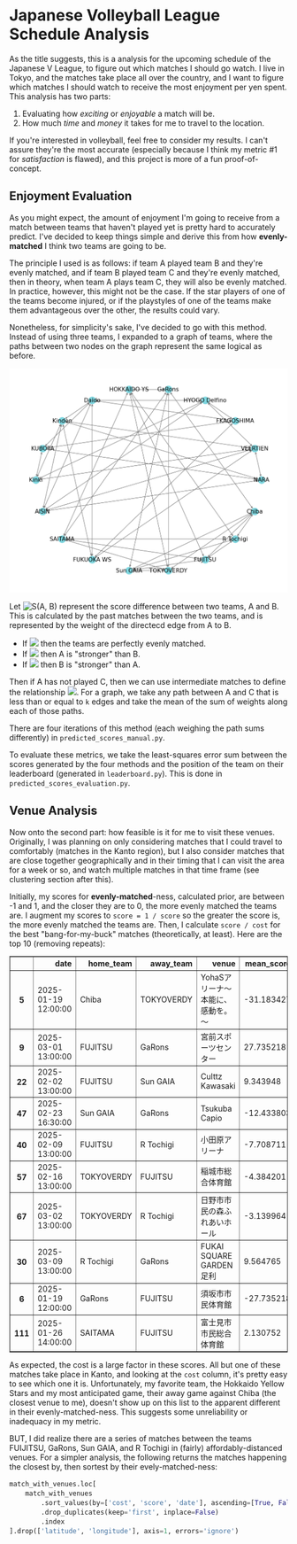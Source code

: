 # Japanese Volleyball League Schedule Analysis

As the title suggests, this is a analysis for the upcoming schedule of the Japanese V League, to figure out which matches I should go watch. I live in Tokyo, and the matches take place all over the country, and I want to figure which matches I should watch to receive the most enjoyment per yen spent. This analysis has two parts:
1. Evaluating how *exciting* or *enjoyable* a match will be.
2. How much *time* and *money* it takes for me to travel to the location.

If you're interested in volleyball, feel free to consider my results. I can't assure they're the most accurate (especially because I think my metric #1 for *satisfaction* is flawed), and this project is more of a fun proof-of-concept.

## Enjoyment Evaluation

As you might expect, the amount of enjoyment I'm going to receive from a match between teams that haven't played yet is pretty hard to accurately predict. I've decided to keep things simple and derive this from how **evenly-matched** I think two teams are going to be. 

The principle I used is as follows: if team A played team B and they're evenly matched, and if team B played team C and they're evenly matched, then in theory, when team A plays team C, they will also be evenly matched. In practice, however, this might not be the case. If the star players of one of the teams become injured, or if the playstyles of one of the teams make them advantageous over the other, the results could vary.

Nonetheless, for simplicity's sake, I've decided to go with this method. Instead of using three teams, I expanded to a graph of teams, where the paths between two nodes on the graph represent the same logical as before.

![images/vleague_div2_graph_jan6.png](images/vleague_div2_graph_jan6.png)

Let ![S(A, B)](https://latex.codecogs.com/png.image?\inline&space;\dpi{110}\bg{white}&space;S(A,B)) represent the score difference between two teams, A and B. This is calculated by the past matches between the two teams, and is represented by the weight of the directecd edge from A to B.
- If ![](https://latex.codecogs.com/png.image?\inline&space;\dpi{110}\bg{white}&space;S(A,B)=0) then the teams are perfectly evenly matched.
- If ![](https://latex.codecogs.com/png.image?\inline&space;\dpi{110}\bg{white}&space;S(A,B)>0) then A is "stronger" than B.
- If ![](https://latex.codecogs.com/png.image?\inline&space;\dpi{110}\bg{white}&space;S(A,B)<0) then B is "stronger" than A.

Then if A has not played C, then we can use intermediate matches to define the relationship ![](https://latex.codecogs.com/png.image?\inline&space;\dpi{110}\bg{white}S(A,C)\approx&space;S(A,B)&plus;S(B,C)). For a graph, we take any path between A and C that is less than or equal to `k` edges and take the mean of the sum of weights along each of those paths. 

There are four iterations of this method (each weighing the path sums differently) in `predicted_scores_manual.py`.

To evaluate these metrics, we take the least-squares error sum between the scores generated by the four methods and the position of the team on their leaderboard (generated in `leaderboard.py`). This is done in `predicted_scores_evaluation.py`.

## Venue Analysis

Now onto the second part: how feasible is it for me to visit these venues. Originally, I was planning on only considering matches that I could travel to comfortably (matches in the Kanto region), but I also consider matches that are close together geographically and in their timing that I can visit the area for a week or so, and watch multiple matches in that time frame (see clustering section after this).

Initially, my scores for **evenly-matched**-ness, calculated prior, are between -1 and 1, and the closer they are to 0, the more evenly matched the teams are. I augment my scores to `score = 1 / score` so the greater the score is, the more evenly matched the teams are. Then, I calculate `score / cost` for the best "bang-for-my-buck" matches (theoretically, at least). Here are the top 10 (removing repeats):

<table border="1" class="dataframe">
  <thead>
    <tr style="text-align: right;">
      <th></th>
      <th>date</th>
      <th>home_team</th>
      <th>away_team</th>
      <th>venue</th>
      <th>mean_score</th>
      <th>cost</th>
      <th>time</th>
      <th>score_per_cost</th>
    </tr>
  </thead>
  <tbody>
    <tr>
      <th>5</th>
      <td>2025-01-19 12:00:00</td>
      <td>Chiba</td>
      <td>TOKYOVERDY</td>
      <td>YohaSアリーナ～本能に、感動を。～</td>
      <td>-31.183427</td>
      <td>530</td>
      <td>00:59:00</td>
      <td>0.058837</td>
    </tr>
    <tr>
      <th>9</th>
      <td>2025-03-01 13:00:00</td>
      <td>FUJITSU</td>
      <td>GaRons</td>
      <td>宮前スポーツセンター</td>
      <td>27.735218</td>
      <td>730</td>
      <td>01:32:00</td>
      <td>0.037993</td>
    </tr>
    <tr>
      <th>22</th>
      <td>2025-02-02 13:00:00</td>
      <td>FUJITSU</td>
      <td>Sun GAIA</td>
      <td>Culttz Kawasaki</td>
      <td>9.343948</td>
      <td>860</td>
      <td>01:00:00</td>
      <td>0.010865</td>
    </tr>
    <tr>
      <th>47</th>
      <td>2025-02-23 16:30:00</td>
      <td>Sun GAIA</td>
      <td>GaRons</td>
      <td>Tsukuba Capio</td>
      <td>-12.433803</td>
      <td>1370</td>
      <td>01:27:00</td>
      <td>0.009076</td>
    </tr>
    <tr>
      <th>40</th>
      <td>2025-02-09 13:00:00</td>
      <td>FUJITSU</td>
      <td>R Tochigi</td>
      <td>小田原アリーナ</td>
      <td>-7.708711</td>
      <td>1060</td>
      <td>02:22:00</td>
      <td>0.007272</td>
    </tr>
    <tr>
      <th>57</th>
      <td>2025-02-16 13:00:00</td>
      <td>TOKYOVERDY</td>
      <td>FUJITSU</td>
      <td>稲城市総合体育館</td>
      <td>-4.384201</td>
      <td>920</td>
      <td>01:42:00</td>
      <td>0.004765</td>
    </tr>
    <tr>
      <th>67</th>
      <td>2025-03-02 13:00:00</td>
      <td>TOKYOVERDY</td>
      <td>R Tochigi</td>
      <td>日野市市民の森ふれあいホール</td>
      <td>-3.139964</td>
      <td>790</td>
      <td>01:24:00</td>
      <td>0.003975</td>
    </tr>
    <tr>
      <th>30</th>
      <td>2025-03-09 13:00:00</td>
      <td>R Tochigi</td>
      <td>GaRons</td>
      <td>FUKAI SQUARE GARDEN 足利</td>
      <td>9.564765</td>
      <td>2440</td>
      <td>02:17:00</td>
      <td>0.003920</td>
    </tr>
    <tr>
      <th>6</th>
      <td>2025-01-19 12:00:00</td>
      <td>GaRons</td>
      <td>FUJITSU</td>
      <td>須坂市市民体育館</td>
      <td>-27.735218</td>
      <td>8900</td>
      <td>02:57:00</td>
      <td>0.003116</td>
    </tr>
    <tr>
      <th>111</th>
      <td>2025-01-26 14:00:00</td>
      <td>SAITAMA</td>
      <td>FUJITSU</td>
      <td>富士見市市民総合体育館</td>
      <td>2.130752</td>
      <td>740</td>
      <td>01:39:00</td>
      <td>0.002879</td>
    </tr>
  </tbody>
</table>

As expected, the cost is a large factor in these scores. All but one of these matches take place in Kanto, and looking at the `cost` column, it's pretty easy to see which one it is. Unfortunately, my favorite team, the Hokkaido Yellow Stars and my most anticipated game, their away game against Chiba (the closest venue to me), doesn't show up on this list to the apparent different in their evenly-matched-ness. This suggests some unreliability or inadequacy in my metric.

BUT, I did realize there are a series of matches between the teams FUIJITSU, GaRons, Sun GAIA, and R Tochigi in (fairly) affordably-distanced venues. For a simpler analysis, the following returns the matches happening the closest by, then sortest by their evely-matched-ness:
```python
match_with_venues.loc[
    match_with_venues
        .sort_values(by=['cost', 'score', 'date'], ascending=[True, False, True])[['cost', 'score']]
        .drop_duplicates(keep='first', inplace=False)
        .index
].drop(['latitude', 'longitude'], axis=1, errors='ignore')
```
